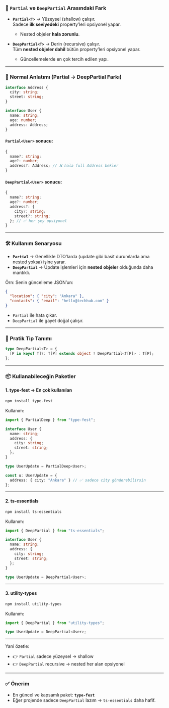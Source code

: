 
### 🔑 `Partial` ve `DeepPartial` Arasındaki Fark

- **`Partial<T>`** → Yüzeysel (shallow) çalışır.  
    Sadece **ilk seviyedeki** property’leri opsiyonel yapar.
    - Nested objeler **hala zorunlu**.

- **`DeepPartial<T>`** → Derin (recursive) çalışır.  
    Tüm **nested objeler dahil** bütün property’leri opsiyonel yapar.
    - Güncellemelerde en çok tercih edilen yapı.


---

### 📖 Normal Anlatımı (Partial → DeepPartial Farkı)

```ts
interface Address {
  city: string;
  street: string;
}

interface User {
  name: string;
  age: number;
  address: Address;
}
```

#### `Partial<User>` sonucu:

```ts
{
  name?: string;
  age?: number;
  address?: Address; // ❌ hala full Address bekler
}
```

#### `DeepPartial<User>` sonucu:

```ts
{
  name?: string;
  age?: number;
  address?: {
    city?: string;
    street?: string;
  }; // ✅ her şey opsiyonel
}
```

---

### 🛠 Kullanım Senaryosu

- **`Partial`** → Genellikle DTO’larda (update gibi basit durumlarda ama nested yoksa) işine yarar.
- **`DeepPartial`** → Update işlemleri için **nested objeler** olduğunda daha mantıklı.

Örn: Senin güncelleme JSON’un:

```json
{
  "location": { "city": "Ankara" },
  "contacts": { "email": "hello@techhub.com" }
}
```

- `Partial` ile hata çıkar.
- `DeepPartial` ile gayet doğal çalışır.

---

### 🧩 Pratik Tip Tanımı

```ts
type DeepPartial<T> = {
  [P in keyof T]?: T[P] extends object ? DeepPartial<T[P]> : T[P];
};
```

---



### 📦 Kullanabileceğin Paketler

#### 1. **type-fest** → En çok kullanılan

```bash
npm install type-fest
```

Kullanım:

```ts
import { PartialDeep } from "type-fest";

interface User {
  name: string;
  address: {
    city: string;
    street: string;
  };
}

type UserUpdate = PartialDeep<User>;

const u: UserUpdate = {
  address: { city: "Ankara" } // ✅ sadece city gönderebilirsin
};
```

---

#### 2. **ts-essentials**

```bash
npm install ts-essentials
```

Kullanım:

```ts
import { DeepPartial } from "ts-essentials";

interface User {
  name: string;
  address: {
    city: string;
    street: string;
  };
}

type UserUpdate = DeepPartial<User>;
```

---

#### 3. **utility-types**

```bash
npm install utility-types
```

Kullanım:

```ts
import { DeepPartial } from "utility-types";

type UserUpdate = DeepPartial<User>;
```

---

Yani özetle:  
- 👉 `Partial` sadece yüzeysel → shallow  
- 👉 `DeepPartial` recursive → nested her alan opsiyonel

---
### ✅ Önerim

- En güncel ve kapsamlı paket: **`type-fest`**
- Eğer projende sadece `DeepPartial` lazım → `ts-essentials` daha hafif.
